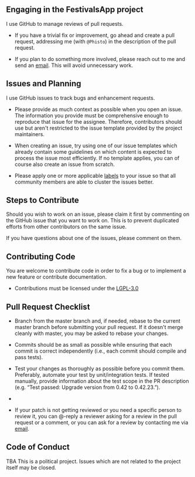 ## Engaging in the FestivalsApp project

I use GitHub to manage reviews of pull requests.

* If you have a trivial fix or improvement, go ahead and create a pull request, addressing me (with `@Phisto`) in the description of the pull request.

* If you plan to do something more involved, please reach out to me and send an [email](mailto:simon.cay.gaus@gmail.com). This will avoid unnecessary work.


## Issues and Planning

I use GitHub issues to track bugs and enhancement requests.

* Please provide as much context as possible when you open an issue. The information you provide must be comprehensive enough to reproduce that issue for the assignee. Therefore, contributors should use but aren't restricted to the issue template provided by the project maintainers.

* When creating an issue, try using one of our issue templates which already contain some guidelines on which content is expected to process the issue most efficiently. If no template applies, you can of course also create an issue from scratch.

* Please apply one or more applicable [labels](https://github.com/Festivals-App/festivals-documentation/labels) to your issue so that all community members are able to cluster the issues better.

## Steps to Contribute

Should you wish to work on an issue, please claim it first by commenting on the GitHub issue that you want to work on. This is to prevent duplicated efforts from other contributors on the same issue.

If you have questions about one of the issues, please comment on them.

## Contributing Code

You are welcome to contribute code in order to fix a bug or to implement a new feature or contribute documentation.

* Contributions must be licensed under the [LGPL-3.0](LICENSE)

## Pull Request Checklist

* Branch from the master branch and, if needed, rebase to the current master branch before submitting your pull request. If it doesn't merge cleanly with master, you may be asked to rebase your changes.

* Commits should be as small as possible while ensuring that each commit is correct independently (i.e., each commit should compile and pass tests).

* Test your changes as thoroughly as possible before you commit them. Preferably, automate your test by unit/integration tests. If tested manually, provide information about the test scope in the PR description (e.g. “Test passed: Upgrade version from 0.42 to 0.42.23.”).
* 
* If your patch is not getting reviewed or you need a specific person to review it, you can @-reply a reviewer asking for a review in the pull request or a comment, or you can ask for a review by contacting me via [email](mailto:simon.cay.gaus@gmail.com).

## Code of Conduct

TBA
This is a political project. Issues which are not related to the project itself may be closed.

